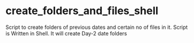 # create_folders_and_files_shell
Script to create folders of previous dates and certain no of files in it.
Script is Written in Shell. It will create Day-2 date folders
